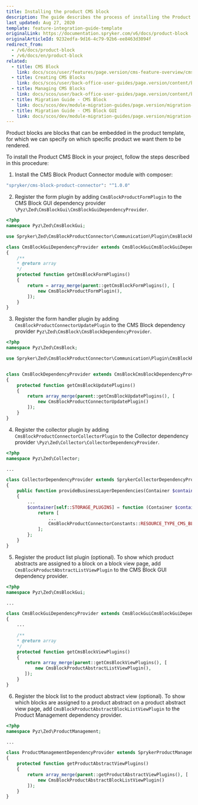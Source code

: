 ```yaml
---
title: Installing the product CMS block
description: The guide describes the process of installing the Product CMS Block into your project.
last_updated: Aug 27, 2020
template: feature-integration-guide-template
originalLink: https://documentation.spryker.com/v6/docs/product-block
originalArticleId: 9232edfa-9d16-4c79-92b6-ee8463d3094f
redirect_from:
  - /v6/docs/product-block
  - /v6/docs/en/product-block
related:
  - title: CMS Block
    link: docs/scos/user/features/page.version/cms-feature-overview/cms-blocks-overview.html
  - title: Creating CMS Blocks
    link: docs/scos/user/back-office-user-guides/page.version/content/blocks/creating-cms-blocks.html
  - title: Managing CMS Blocks
    link: docs/scos/user/back-office-user-guides/page.version/content/blocks/managing-cms-blocks.html
  - title: Migration Guide - CMS Block
    link: docs/scos/dev/module-migration-guides/page.version/migration-guide-cmsblock.html
  - title: Migration Guide - CMS Block GUI
    link: docs/scos/dev/module-migration-guides/page.version/migration-guide-cmsblockgui.html
---
```


Product blocks are blocks that can be embedded in the product template, for which we can specify on which specific product we want them to be rendered.

To install the Product CMS Block in your project, follow the steps described in this procedure:

1. Install the CMS Block Product Connector module with composer: 

```bash
"spryker/cms-block-product-connector": "^1.0.0"
```

2. Register the form plugin by adding `CmsBlockProductFormPlugin` to the CMS Block GUI dependency provider `\Pyz\Zed\CmsBlockGui\CmsBlockGuiDependencyProvider`.

```php
<?php
namespace Pyz\Zed\CmsBlockGui;

use Spryker\Zed\CmsBlockProductConnector\Communication\Plugin\CmsBlockProductFormPlugin;

class CmsBlockGuiDependencyProvider extends CmsBlockGuiCmsBlockGuiDependencyProvider
{
    /**
    * @return array
    */
    protected function getCmsBlockFormPlugins()
    {
        return = array_merge(parent::getCmsBlockFormPlugins(), [
            new CmsBlockProductFormPlugin(),
        ]);
    }
}
```

3. Register the form handler plugin by adding  `CmsBlockProductConnectorUpdatePlugin` to the CMS Block dependency provider `Pyz\Zed\CmsBlock\CmsBlockDependencyProvider`.

```php
<?php
namespace Pyz\Zed\CmsBlock;

use Spryker\Zed\CmsBlockProductConnector\Communication\Plugin\CmsBlockProductConnectorUpdatePlugin;


class CmsBlockDependencyProvider extends CmsBlockCmsBlockDependencyProvider
{
    protected function getCmsBlockUpdatePlugins()
    {
        return array_merge(parent::getCmsBlockUpdatePlugins(), [
            new CmsBlockProductConnectorUpdatePlugin()
        ]);
    }
}
```

4. Register the collector plugin by adding  `CmsBlockProductConnectorCollectorPlugin` to the Collector dependency provider `\Pyz\Zed\Collector\CollectorDependencyProvider`.

```php
<?php
namespace Pyz\Zed\Collector;

...

class CollectorDependencyProvider extends SprykerCollectorDependencyProvider
{
    public function provideBusinessLayerDependencies(Container $container)
    {
        ...
        $container[self::STORAGE_PLUGINS] = function (Container $container) {
            return [
                ...
                CmsBlockProductConnectorConstants::RESOURCE_TYPE_CMS_BLOCK_PRODUCT_CONNECTOR => new CmsBlockProductConnectorCollectorPlugin(),
            ];
        };
    }
}
```

5. Register the product list plugin (optional).
To show which product abstracts are assigned to a block on a block view page, add `CmsBlockProductAbstractListViewPlugin` to the CMS Block GUI dependency provider.

```php
<?php
namespace Pyz\Zed\CmsBlockGui;

...

class CmsBlockGuiDependencyProvider extends CmsBlockGuiCmsBlockGuiDependencyProvider
{
    ...

    /**
    * @return array
    */
    protected function getCmsBlockViewPlugins()
    {
       return array_merge(parent::getCmsBlockViewPlugins(), [
           new CmsBlockProductAbstractListViewPlugin(),
       ]);
    }
}
```

6. Register the block list to the product abstract view (optional).
To show which blocks are assigned to a product abstract on a product abstract view page, add `CmsBlockProductAbstractBlockListViewPlugin` to the Product Management dependency provider.

```php
<?php
namespace Pyz\Zed\ProductManagement;

...

class ProductManagementDependencyProvider extends SprykerProductManagementDependencyProvider
{
    protected function getProductAbstractViewPlugins()
    {
        return array_merge(parent::getProductAbstractViewPlugins(), [
            new CmsBlockProductAbstractBlockListViewPlugin()
        ]);
    }
}
```

<!--
### Usage for Demoshop

Adding a template for a new block is done in the same way as for static blocks, see [CMS Block](/docs/scos/user/features/{{page.version}}/cms-feature-overview/cms-blocks-overview.html).

Create a new Twig template under the `src/Pyz/Yves/CmsBlock/Theme/default/template/` folder. Call it `productSale.twig` and it will contain the following structure:

```php
<!-- CMS_BLOCK_PLACEHOLDER : "saleMessage" -->
<!-- CMS_BLOCK_PLACEHOLDER : "saleInterval" -->
<!-- <blockquote>
    {% raw %}{{{% endraw %} spyCmsBlockPlaceholder('saleMessage') | raw {% raw %}}}{% endraw %}
    <footer>
        {% raw %}{{{% endraw %} spyCmsBlockPlaceholder('saleInterval') | raw {% raw %}}}{% endraw %}
    </footer>
</blockquote>
```

#### To configure the block:

1. In Zed, go to the CMS section and navigate to the blocks section.
2. Click **Create CMS Block**, to create a new block.
3. From the template drop-down, select the new added template and name the new block.
4. Set a product or a list of products in the `ProductField` field. While typing, the product search will offer suggestions from the product list.
5. Set the block active if you need to use it straight away.
6. After clicking **Save**, similar to static blocks and pages, you'll be asked to provide the glossary keys for the placeholders that are included in the Twig template. For this part, follow the steps described for creating a static page here.
7. Embed the block in the product page by adding the following code to a product page template (e.g "detail.twig" in Spryker Demoshop):

```php
{% raw %}{%{% endraw %} if product is defined {% raw %}%}{% endraw %}
    {% raw %}{{{% endraw %} spyCmsBlock({product: product.id}) {% raw %}}}{% endraw %}
{% raw %}{%{% endraw %} endif {% raw %}%}{% endraw %}
```

8. To see the page in Yves, the client data storage (Redis) must be up-to-date. This is handled through `cronjobs`.
9. To manually execute this step,  run the collectors to update the frontend data storage:

```bash
vendor/bin/console collector:storage:export
```

**Results:**
After running the collectors, you should be able to see the block only on the page to which you configured it to be shown.
-->
